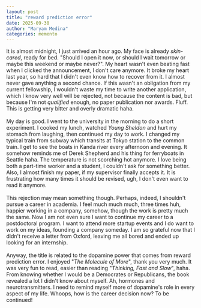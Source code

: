 ```yaml
---
layout: post
title: "reward prediction error"
date: 2025-09-30
author: "Maryam Medina"
categories: memento
---
```



It is almost midnight, I just arrived an hour ago. My face is already *skin-cared*, ready for bed. "Should I open it now, or should I wait tomorrow or maybe this weekend or maybe never?". My heart wasn't even beating fast when I clicked the announcement, I don't care anymore. It broke my heart last year, so hard that I didn't even know how to recover from it. I almost never gave anything a second chance. If this wasn't an obligation from my current fellowship, I wouldn't waste my time to write another application, which I know very well will be rejected, not because the content is bad, but because I'm not *qualified* enough, no paper publication nor awards. Fluff. This is getting very bitter and overly dramatic haha.<br>
<br>
My day is good. I went to the university in the morning to do a short experiment. I cooked my lunch, watched *Young Sheldon* and hurt my stomach from laughing, then continued my day to work. I changed my typical train from subway which transits at Tokyo station to the common train. I get to see the boats in Kanda river every afternoon and evening. It somehow reminds me of Derek Shepherd and his thing for ferryboats in Seattle haha. The temperature is not scorching hot anymore. I love being both a part-time worker and a student, I couldn't ask for something better. Also, I almost finish my paper, if my supervisor finally accepts it. It is frustrating how many times it should be revised, ugh, I don't even want to read it anymore.<br>
<br>
This rejection may mean something though. Perhaps, indeed, I shouldn't pursue a career in academia. I feel much much much, three times huh, happier working in a company, somehow, though the work is pretty much the same. Now I am not even sure I want to continue my career to a postdoctoral program. I want to attend more startup events and I do want to work on my ideas, founding a company someday. I am so grateful now that I didn't receive a letter from Oxford, leaving me all bored and ended up looking for an internship.<br>
<br>
Anyway, the title is related to the dopamine power that comes from reward prediction error. I enjoyed "*The Molecule of More*", thank you very much. It was very fun to read, easier than reading "*Thinking, Fast and Slow*", haha. From knowing whether I would be a Democrates or Republicans, the book revealed a lot I didn't know about myself. Ah, hormones and neurotransmitters. I need to remind myself more of dopamine's role in every aspect of my life. Whoops, how is the career decision now? To be continued!